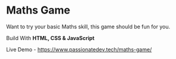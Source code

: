 # Maths Game

Want to try your basic Maths skill, this game should be fun for you.

Build With **HTML, CSS & JavaScript**

Live Demo - https://www.passionatedev.tech/maths-game/
